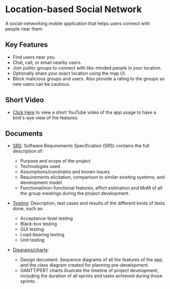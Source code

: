 # Location-based Social Network
A social-networking mobile application that helps users connect with people near them.

## Key Features
- Find users near you.
- Chat, call, or email nearby users.
- Join public groups to connect with like-minded people in your location.
- Optionally share your exact location using the map UI.
- Block malicious groups and users. Also provide a rating to the groups so new users can be cautious. 

## Short Video
- [Click Here](https://www.youtube.com/watch?v=e-nD9FFuqsg) to view a short YouTube video of the app usage to have a bird's-eye view of the features.

## Documents
- [SRS](https://github.com/msinojia/location-based-social/blob/main/SRS.pdf): Software Requirements Specification (SRS) contains the full description of:
  - Purpose and scope of the project
  - Technologies used
  - Assumptions/constrains and known issues
  - Requirements elicitation, comparison to similar existing systems, and development model.
  - Functional/non-functional features, effort estimation and MoM of all the group meetings during the project development.

- [Testing](https://github.com/msinojia/location-based-social/tree/main/testing): Description, test cases and results of the different kinds of tests done, such as:
  - Acceptance-level testing
  - Black-box testing
  - GUI testing
  - Load-bearing testing
  - Unit testing

- [Diagrams/charts](https://github.com/msinojia/location-based-social/tree/main/charts):
  - Design document: Sequence diagrams of all the features of the app, and the class diagram created for planning pre-development.
  - GANTT/PERT charts illustrate the timeline of project development, including the duration of all sprints and tasks achieved during those sprints.
